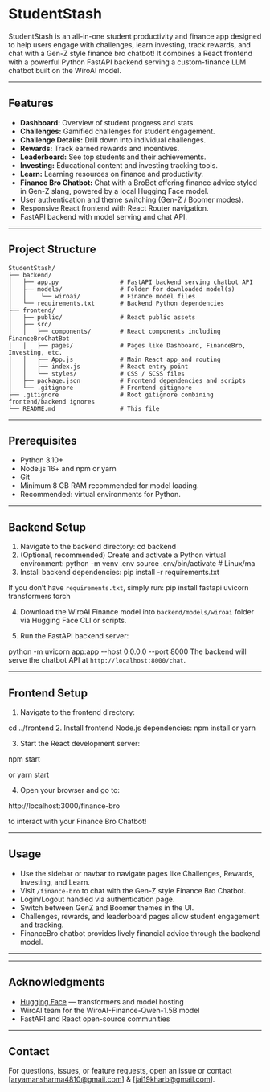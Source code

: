 # StudentStash

StudentStash is an all-in-one student productivity and finance app designed to help users engage with challenges, learn investing, track rewards, and chat with a Gen-Z style finance bro chatbot! It combines a React frontend with a powerful Python FastAPI backend serving a custom-finance LLM chatbot built on the WiroAI model.

---

## Features

- **Dashboard:** Overview of student progress and stats.
- **Challenges:** Gamified challenges for student engagement.
- **Challenge Details:** Drill down into individual challenges.
- **Rewards:** Track earned rewards and incentives.
- **Leaderboard:** See top students and their achievements.
- **Investing:** Educational content and investing tracking tools.
- **Learn:** Learning resources on finance and productivity.
- **Finance Bro Chatbot:** Chat with a BroBot offering finance advice styled in Gen-Z slang, powered by a local Hugging Face model.
- User authentication and theme switching (Gen-Z / Boomer modes).
- Responsive React frontend with React Router navigation.
- FastAPI backend with model serving and chat API.

---

## Project Structure
```
StudentStash/
├── backend/
│   ├── app.py                 # FastAPI backend serving chatbot API
│   ├── models/                # Folder for downloaded model(s)
│   │    └── wiroai/           # Finance model files
│   └── requirements.txt       # Backend Python dependencies
├── frontend/
│   ├── public/                # React public assets
│   ├── src/
│   │   ├── components/        # React components including FinanceBroChatBot
│   │   ├── pages/             # Pages like Dashboard, FinanceBro, Investing, etc.
│   │   ├── App.js             # Main React app and routing
│   │   ├── index.js           # React entry point
│   │   └── styles/            # CSS / SCSS files
│   ├── package.json           # Frontend dependencies and scripts
│   └── .gitignore             # Frontend gitignore
├── .gitignore                 # Root gitignore combining frontend/backend ignores
└── README.md                  # This file
```

---

## Prerequisites

- Python 3.10+
- Node.js 16+ and npm or yarn
- Git
- Minimum 8 GB RAM recommended for model loading.
- Recommended: virtual environments for Python.

---

## Backend Setup

1. Navigate to the backend directory:
cd backend
2. (Optional, recommended) Create and activate a Python virtual environment:
python -m venv .env
source .env/bin/activate # Linux/ma
3. Install backend dependencies:
pip install -r requirements.txt

If you don’t have `requirements.txt`, simply run:
pip install fastapi uvicorn transformers torch

4. Download the WiroAI Finance model into `backend/models/wiroai` folder via Hugging Face CLI or scripts.

5. Run the FastAPI backend server:

python -m uvicorn app:app --host 0.0.0.0 --port 8000
   The backend will serve the chatbot API at `http://localhost:8000/chat`.

---

## Frontend Setup

1. Navigate to the frontend directory:

cd ../frontend
2. Install frontend Node.js dependencies:
npm install
or
yarn

3. Start the React development server:

npm start

or
yarn start

4. Open your browser and go to:

http://localhost:3000/finance-bro

   to interact with your Finance Bro Chatbot!

---

## Usage

- Use the sidebar or navbar to navigate pages like Challenges, Rewards, Investing, and Learn.
- Visit `/finance-bro` to chat with the Gen-Z style Finance Bro Chatbot.
- Login/Logout handled via authentication page.
- Switch between GenZ and Boomer themes in the UI.
- Challenges, rewards, and leaderboard pages allow student engagement and tracking.
- FinanceBro chatbot provides lively financial advice through the backend model.

---
---

## Acknowledgments

- [Hugging Face](https://huggingface.co/) — transformers and model hosting  
- WiroAI team for the WiroAI-Finance-Qwen-1.5B model  
- FastAPI and React open-source communities  

---
## Contact

For questions, issues, or feature requests, open an issue or contact [aryamansharma4810@gmail.com] & [jai19kharb@gmail.com].

